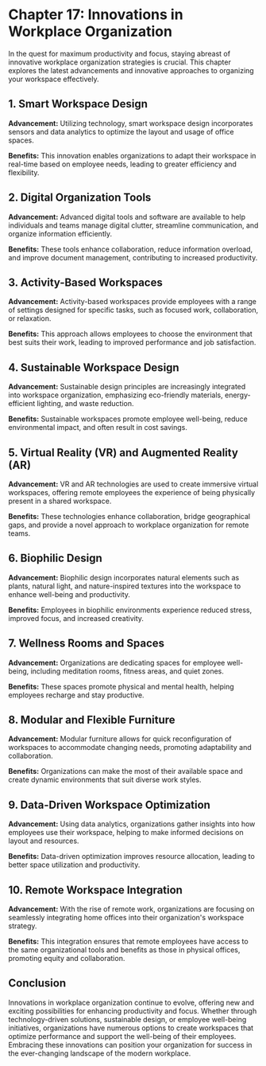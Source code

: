 Chapter 17: Innovations in Workplace Organization
=================================================

In the quest for maximum productivity and focus, staying abreast of innovative workplace organization strategies is crucial. This chapter explores the latest advancements and innovative approaches to organizing your workspace effectively.

**1. Smart Workspace Design**
-----------------------------

**Advancement:** Utilizing technology, smart workspace design incorporates sensors and data analytics to optimize the layout and usage of office spaces.

**Benefits:** This innovation enables organizations to adapt their workspace in real-time based on employee needs, leading to greater efficiency and flexibility.

**2. Digital Organization Tools**
---------------------------------

**Advancement:** Advanced digital tools and software are available to help individuals and teams manage digital clutter, streamline communication, and organize information efficiently.

**Benefits:** These tools enhance collaboration, reduce information overload, and improve document management, contributing to increased productivity.

**3. Activity-Based Workspaces**
--------------------------------

**Advancement:** Activity-based workspaces provide employees with a range of settings designed for specific tasks, such as focused work, collaboration, or relaxation.

**Benefits:** This approach allows employees to choose the environment that best suits their work, leading to improved performance and job satisfaction.

**4. Sustainable Workspace Design**
-----------------------------------

**Advancement:** Sustainable design principles are increasingly integrated into workspace organization, emphasizing eco-friendly materials, energy-efficient lighting, and waste reduction.

**Benefits:** Sustainable workspaces promote employee well-being, reduce environmental impact, and often result in cost savings.

**5. Virtual Reality (VR) and Augmented Reality (AR)**
------------------------------------------------------

**Advancement:** VR and AR technologies are used to create immersive virtual workspaces, offering remote employees the experience of being physically present in a shared workspace.

**Benefits:** These technologies enhance collaboration, bridge geographical gaps, and provide a novel approach to workplace organization for remote teams.

**6. Biophilic Design**
-----------------------

**Advancement:** Biophilic design incorporates natural elements such as plants, natural light, and nature-inspired textures into the workspace to enhance well-being and productivity.

**Benefits:** Employees in biophilic environments experience reduced stress, improved focus, and increased creativity.

**7. Wellness Rooms and Spaces**
--------------------------------

**Advancement:** Organizations are dedicating spaces for employee well-being, including meditation rooms, fitness areas, and quiet zones.

**Benefits:** These spaces promote physical and mental health, helping employees recharge and stay productive.

**8. Modular and Flexible Furniture**
-------------------------------------

**Advancement:** Modular furniture allows for quick reconfiguration of workspaces to accommodate changing needs, promoting adaptability and collaboration.

**Benefits:** Organizations can make the most of their available space and create dynamic environments that suit diverse work styles.

**9. Data-Driven Workspace Optimization**
-----------------------------------------

**Advancement:** Using data analytics, organizations gather insights into how employees use their workspace, helping to make informed decisions on layout and resources.

**Benefits:** Data-driven optimization improves resource allocation, leading to better space utilization and productivity.

**10. Remote Workspace Integration**
------------------------------------

**Advancement:** With the rise of remote work, organizations are focusing on seamlessly integrating home offices into their organization's workspace strategy.

**Benefits:** This integration ensures that remote employees have access to the same organizational tools and benefits as those in physical offices, promoting equity and collaboration.

**Conclusion**
--------------

Innovations in workplace organization continue to evolve, offering new and exciting possibilities for enhancing productivity and focus. Whether through technology-driven solutions, sustainable design, or employee well-being initiatives, organizations have numerous options to create workspaces that optimize performance and support the well-being of their employees. Embracing these innovations can position your organization for success in the ever-changing landscape of the modern workplace.
